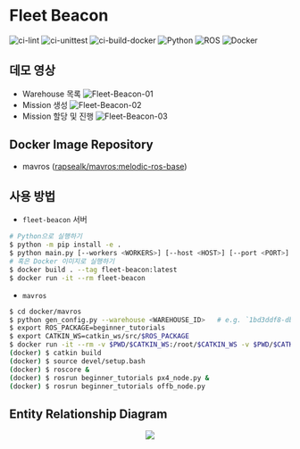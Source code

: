 # Fleet Beacon
![ci-lint](https://github.com/rapsealk/fleet-beacon/workflows/Lint/badge.svg)
![ci-unittest](https://github.com/rapsealk/fleet-beacon/workflows/UnitTest/badge.svg)
![ci-build-docker](https://github.com/rapsealk/fleet-beacon/workflows/Build%20Docker%20Images/badge.svg)
![Python](https://img.shields.io/badge/Python-3.8-blue?logo=python&style=flat-square)
![ROS](https://img.shields.io/badge/ROS-Melodic-black?logo=ros&style=flat-square)
![Docker](https://img.shields.io/badge/Runtime-Docker-blue?logo=docker&style=flat-square)

## 데모 영상
* Warehouse 목록
![Fleet-Beacon-01](https://user-images.githubusercontent.com/14137676/160910963-f2b28b58-7603-40b1-9fe7-643d5522d17e.gif)
* Mission 생성
![Fleet-Beacon-02](https://user-images.githubusercontent.com/14137676/160911024-0d04e1dd-1245-4b05-8811-05aed2beb5fd.gif)
* Mission 할당 및 진행
![Fleet-Beacon-03](https://user-images.githubusercontent.com/14137676/160911087-24a2521e-7e62-49f7-b345-978c5c8ce65a.gif)

## Docker Image Repository
* mavros ([rapsealk/mavros:melodic-ros-base](https://hub.docker.com/repository/docker/rapsealk/mavros))

## 사용 방법
* `fleet-beacon` 서버
```bash
# Python으로 실행하기
$ python -m pip install -e .
$ python main.py [--workers <WORKERS>] [--host <HOST>] [--port <PORT>]
# 혹은 Docker 이미지로 실행하기
$ docker build . --tag fleet-beacon:latest
$ docker run -it --rm fleet-beacon
```
* `mavros`
```bash
$ cd docker/mavros
$ python gen_config.py --warehouse <WAREHOUSE_ID>   # e.g. `1bd3ddf8-db54-459e-a703-081ecfb9ad84.json` 파일 생성
$ export ROS_PACKAGE=beginner_tutorials
$ export CATKIN_WS=catkin_ws/src/$ROS_PACKAGE
$ docker run -it --rm -v $PWD/$CATKIN_WS:/root/$CATKIN_WS -v $PWD/$CATKIN_WS/1bd3ddf8-db54-459e-a703-081ecfb9ad84.json:/root/$CATKIN_WS/config.json rapsealk/mavros:melodic-ros-base
(docker) $ catkin build
(docker) $ source devel/setup.bash
(docker) $ roscore &
(docker) $ rosrun beginner_tutorials px4_node.py &
(docker) $ rosrun beginner_tutorials offb_node.py
```

## Entity Relationship Diagram
<p align="center">
  <img src="https://user-images.githubusercontent.com/14137676/161139729-2562c837-6bef-4e5b-9785-60073110be4d.png">
</p>

